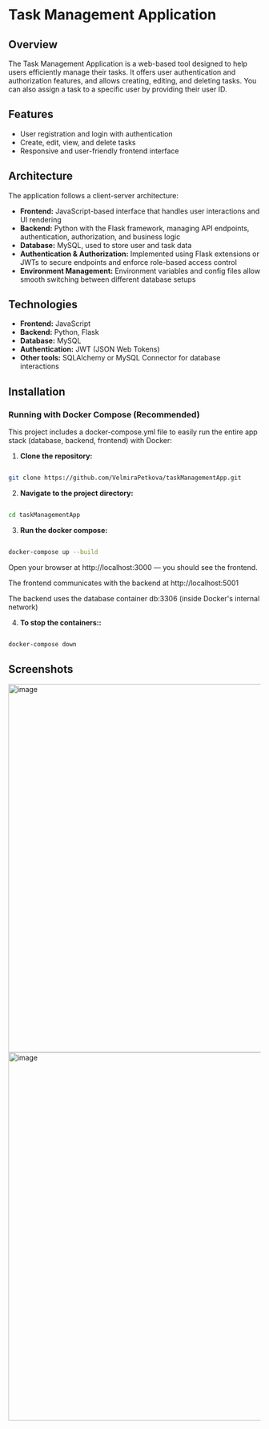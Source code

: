 # Task Management Application

## Overview

The Task Management Application is a web-based tool designed to help users efficiently manage their tasks. It offers user authentication and authorization features, and allows creating, editing, and deleting tasks. You can also assign a task to a specific user by providing their user ID.

## Features

* User registration and login with authentication
* Create, edit, view, and delete tasks
* Responsive and user-friendly frontend interface

## Architecture

The application follows a client-server architecture:

* **Frontend:** JavaScript-based interface that handles user interactions and UI rendering
* **Backend:** Python with the Flask framework, managing API endpoints, authentication, authorization, and business logic
* **Database:** MySQL, used to store user and task data
* **Authentication & Authorization:** Implemented using Flask extensions or JWTs to secure endpoints and enforce role-based access control
* **Environment Management:** Environment variables and config files allow smooth switching between different database setups

## Technologies

* **Frontend:** JavaScript
* **Backend:** Python, Flask
* **Database:** MySQL
* **Authentication:** JWT (JSON Web Tokens)
* **Other tools:** SQLAlchemy or MySQL Connector for database interactions

## Installation

### Running with Docker Compose (Recommended)
This project includes a docker-compose.yml file to easily run the entire app stack (database, backend, frontend) with Docker:

1. **Clone the repository:**

```bash

git clone https://github.com/VelmiraPetkova/taskManagementApp.git
```
2. **Navigate to the project directory:**

```bash

cd taskManagementApp
```
3. **Run the docker compose:**

```bash

docker-compose up --build
```

Open your browser at http://localhost:3000 — you should see the frontend.

The frontend communicates with the backend at http://localhost:5001

The backend uses the database container db:3306 (inside Docker's internal network)

4. **To stop the containers::**

```bash

docker-compose down

```

## Screenshots
<!-- Add screenshots here -->
<img width="734" alt="image" src="https://github.com/user-attachments/assets/617dae3e-8cc7-43ad-9106-52216e08ffbd" />
<img width="734" alt="image" src="https://github.com/user-attachments/assets/a185726e-c4a4-467a-b879-9b2efd451e8a"/>




